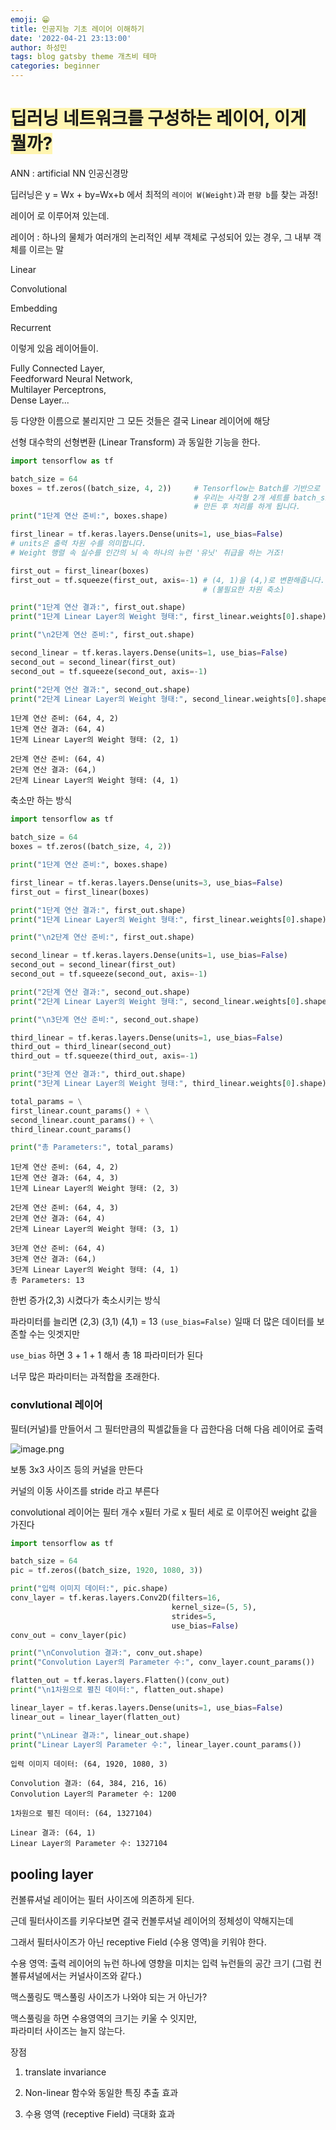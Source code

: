 ```yaml
---
emoji: 😁
title: 인공지능 기초 레이어 이해하기
date: '2022-04-21 23:13:00'
author: 하성민
tags: blog gatsby theme 개츠비 테마
categories: beginner
---
```


# <span style='background-color: #fff5b1'>딥러닝 네트워크를 구성하는 레이어, 이게 뭘까?</span>
ANN : artificial NN 인공신경망

딥러닝은 y = Wx + by=Wx+b 에서 최적의 `레이어 W(Weight)`과 `편향 b`를 찾는 과정!

레이어 로 이루어져 있는데.

레이어 : 하나의 물체가 여러개의 논리적인 세부 객체로 구성되어 있는 경우, 그 내부 객체를 이르는 말

Linear

Convolutional

Embedding

Recurrent 

이렇게 있음 레이어들이.

Fully Connected Layer,  
Feedforward Neural Network,  
Multilayer Perceptrons,  
Dense Layer... 

등 다양한 이름으로 불리지만 그 모든 것들은 결국 Linear 레이어에 해당

선형 대수학의 선형변환 (Linear Transform) 과 동일한 기능을 한다.




```python
import tensorflow as tf

batch_size = 64
boxes = tf.zeros((batch_size, 4, 2))     # Tensorflow는 Batch를 기반으로 동작하기에,
                                         # 우리는 사각형 2개 세트를 batch_size개만큼
                                         # 만든 후 처리를 하게 됩니다.
print("1단계 연산 준비:", boxes.shape)

first_linear = tf.keras.layers.Dense(units=1, use_bias=False) 
# units은 출력 차원 수를 의미합니다.
# Weight 행렬 속 실수를 인간의 뇌 속 하나의 뉴런 '유닛' 취급을 하는 거죠!

first_out = first_linear(boxes)
first_out = tf.squeeze(first_out, axis=-1) # (4, 1)을 (4,)로 변환해줍니다.
                                           # (불필요한 차원 축소)

print("1단계 연산 결과:", first_out.shape)
print("1단계 Linear Layer의 Weight 형태:", first_linear.weights[0].shape)

print("\n2단계 연산 준비:", first_out.shape)

second_linear = tf.keras.layers.Dense(units=1, use_bias=False)
second_out = second_linear(first_out)
second_out = tf.squeeze(second_out, axis=-1)

print("2단계 연산 결과:", second_out.shape)
print("2단계 Linear Layer의 Weight 형태:", second_linear.weights[0].shape)
```

    1단계 연산 준비: (64, 4, 2)
    1단계 연산 결과: (64, 4)
    1단계 Linear Layer의 Weight 형태: (2, 1)
    
    2단계 연산 준비: (64, 4)
    2단계 연산 결과: (64,)
    2단계 Linear Layer의 Weight 형태: (4, 1)


축소만 하는 방식


```python
import tensorflow as tf

batch_size = 64
boxes = tf.zeros((batch_size, 4, 2))

print("1단계 연산 준비:", boxes.shape)

first_linear = tf.keras.layers.Dense(units=3, use_bias=False)
first_out = first_linear(boxes)

print("1단계 연산 결과:", first_out.shape)
print("1단계 Linear Layer의 Weight 형태:", first_linear.weights[0].shape)

print("\n2단계 연산 준비:", first_out.shape)

second_linear = tf.keras.layers.Dense(units=1, use_bias=False)
second_out = second_linear(first_out)
second_out = tf.squeeze(second_out, axis=-1)

print("2단계 연산 결과:", second_out.shape)
print("2단계 Linear Layer의 Weight 형태:", second_linear.weights[0].shape)

print("\n3단계 연산 준비:", second_out.shape)

third_linear = tf.keras.layers.Dense(units=1, use_bias=False)
third_out = third_linear(second_out)
third_out = tf.squeeze(third_out, axis=-1)

print("3단계 연산 결과:", third_out.shape)
print("3단계 Linear Layer의 Weight 형태:", third_linear.weights[0].shape)

total_params = \
first_linear.count_params() + \
second_linear.count_params() + \
third_linear.count_params()

print("총 Parameters:", total_params)
```

    1단계 연산 준비: (64, 4, 2)
    1단계 연산 결과: (64, 4, 3)
    1단계 Linear Layer의 Weight 형태: (2, 3)
    
    2단계 연산 준비: (64, 4, 3)
    2단계 연산 결과: (64, 4)
    2단계 Linear Layer의 Weight 형태: (3, 1)
    
    3단계 연산 준비: (64, 4)
    3단계 연산 결과: (64,)
    3단계 Linear Layer의 Weight 형태: (4, 1)
    총 Parameters: 13


한번 증가(2,3) 시켰다가 축소시키는 방식


파라미터를 늘리면 (2,3) (3,1) (4,1) = 13  `(use_bias=False)` 일때
더 많은 데이터를 보존할 수는 잇겟지만

`use_bias` 하면 3 + 1 + 1 해서 총 18 파라미터가 된다


너무 많은 파라미터는 과적합을 초래한다.

### convlutional 레이어

필터(커널)를 만들어서 그 필터만큼의 픽셀값들을 다 곱한다음 더해 다음 레이어로 출력  

![image.png](attachment:image.png)

보통 3x3 사이즈 등의 커널을 만든다

커널의 이동 사이즈를 stride 라고 부른다

convolutional 레이어는 필터 개수 x필터 가로 x 필터 세로 로 이루어진 weight 값을 가진다


```python
import tensorflow as tf

batch_size = 64
pic = tf.zeros((batch_size, 1920, 1080, 3))

print("입력 이미지 데이터:", pic.shape)
conv_layer = tf.keras.layers.Conv2D(filters=16,
                                    kernel_size=(5, 5),
                                    strides=5,
                                    use_bias=False)
conv_out = conv_layer(pic)

print("\nConvolution 결과:", conv_out.shape)
print("Convolution Layer의 Parameter 수:", conv_layer.count_params())

flatten_out = tf.keras.layers.Flatten()(conv_out)
print("\n1차원으로 펼친 데이터:", flatten_out.shape)

linear_layer = tf.keras.layers.Dense(units=1, use_bias=False)
linear_out = linear_layer(flatten_out)

print("\nLinear 결과:", linear_out.shape)
print("Linear Layer의 Parameter 수:", linear_layer.count_params())
```

    입력 이미지 데이터: (64, 1920, 1080, 3)
    
    Convolution 결과: (64, 384, 216, 16)
    Convolution Layer의 Parameter 수: 1200
    
    1차원으로 펼친 데이터: (64, 1327104)
    
    Linear 결과: (64, 1)
    Linear Layer의 Parameter 수: 1327104


## pooling layer

컨볼류셔널 레이어는 필터 사이즈에 의존하게 된다.

근데 필터사이즈를 키우다보면 결국 컨볼루셔널 레이어의 정체성이 약해지는데  

그래서 필터사이즈가 아닌 receptive Field (수용 영역)을 키워야 한다.

수용 영역:  출력 레이어의 뉴런 하나에 영향을 미치는 입력 뉴런들의 공간 크기
(그럼 컨볼류셔널에서는 커널사이즈와 같다.)

맥스풀링도 맥스풀링 사이즈가 나와야 되는 거 아닌가?

맥스풀링을 하면 수용영역의 크기는 키울 수 잇지만,  
파라미터 사이즈는 늘지 않는다.

장점

1. translate invariance 

2. Non-linear 함수와 동일한 특징 추출 효과

3. 수용 영역 (receptive Field) 극대화 효과

```toc

```

